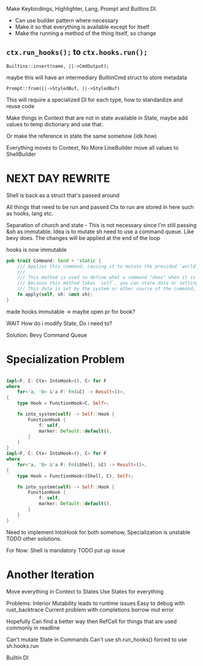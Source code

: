 Make Keybindings, Highlighter, Lang, Prompt and Builtins DI.

- Can use builder pattern where necessary
- Make it so that everything is available except for itself
- Make the running a method of the thing itself, so change

## `ctx.run_hooks();` to `ctx.hooks.run();`

`Builtins::insert(name, ||->CmdOutput);`

maybe this will have an intermediary BuiltinCmd struct to store metadata

`Prompt::from(||->StyledBuf, ||->StyledBuf)`

This will require a specialized DI for each type, how to standardize and reuse code

Make things in Context that are not in state available in State<T>,
maybe add values to temp dictionary and use that.

Or make the reference in state the same somehow (idk how)

Everything moves to Context,
No More LineBuilder move all values to ShellBuilder

# NEXT DAY REWRITE

Shell is back as a struct that's passed around

All things that need to be run and passed Ctx to run are stored in here
such as hooks, lang etc.

Separation of church and state - This is not necessary since I'm still passing &sh as immutable. Idea is to mutate sh need to use a command queue. Like bevy does. The changes will be applied at the end of the loop

hooks is now immutable

```rust
pub trait Command: Send + 'static {
    /// Applies this command, causing it to mutate the provided `world`.
    ///
    /// This method is used to define what a command "does" when it is ultimately applied.
    /// Because this method takes `self`, you can store data or settings on the type that implements this trait.
    /// This data is set by the system or other source of the command, and then ultimately read in this method.
    fn apply(self, sh: &mut sh);
}
```

made hooks immutable -> maybe open pr for book?

WAIT
How do i modify State, Do i need to?

Solution: Bevy Command Queue

# Specialization Problem

```rust

impl<F, C: Ctx> IntoHook<(), C> for F
where
    for<'a, 'b> &'a F: Fn(&C) -> Result<()>,
{
    type Hook = FunctionHook<C, Self>;

    fn into_system(self) -> Self::Hook {
        FunctionHook {
            f: self,
            marker: Default::default(),
        }
    }
}
impl<F, C: Ctx> IntoHook<(), C> for F
where
    for<'a, 'b> &'a F: Fn(&Shell, &C) -> Result<()>,
{
    type Hook = FunctionHook<(Shell, C), Self>;

    fn into_system(self) -> Self::Hook {
        FunctionHook {
            f: self,
            marker: Default::default(),
        }
    }
}
```

Need to implement IntoHook for both somehow, Specialization is unstable TODO other solutions.

For Now: Shell is mandatory TODO put up issue

# Another Iteration

Move everything in Context to States
Use States for everything

Problems: Interior Mutability leads to runtime issues
Easy to debug with rust_backtrace
Current problem with completions borrow mut error

Hopefully Can find a better way then RefCell for things that are used commonly in readline

Can't mutate State in Commands
Can't use sh.run_hooks() forced to use sh.hooks.run

Builtin DI
